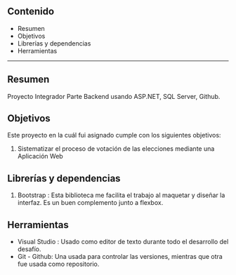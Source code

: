## Contenido

- Resumen
- Objetivos
- Librerías y dependencias
- Herramientas

---

## Resumen

Proyecto Integrador Parte Backend usando ASP.NET, SQL Server, Github.

## Objetivos

Este proyecto en la cuál fui asignado cumple con los siguientes objetivos:

1. Sistematizar el proceso de votación de las elecciones mediante una Aplicación Web

## Librerías y dependencias

1. Bootstrap : Esta biblioteca me facilita el trabajo al maquetar y diseñar la interfaz. Es un buen complemento junto a flexbox.

## Herramientas

- Visual Studio : Usado como editor de texto durante todo el desarrollo del desafío.
- Git - Github: Una usada para controlar las versiones, mientras que otra fue usada como repositorio.
